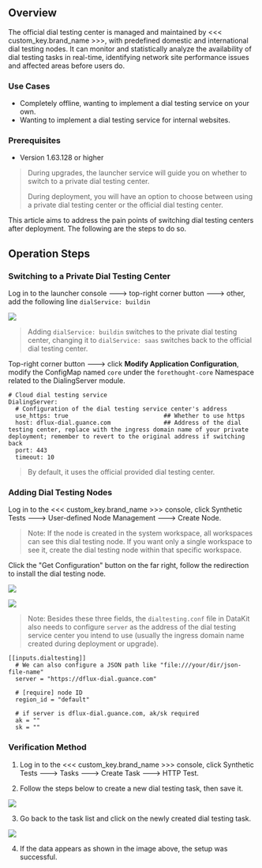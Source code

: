 ## Overview

The official dial testing center is managed and maintained by <<< custom_key.brand_name >>>, with predefined domestic and international dial testing nodes. It can monitor and statistically analyze the availability of dial testing tasks in real-time, identifying network site performance issues and affected areas before users do.

### Use Cases

- Completely offline, wanting to implement a dial testing service on your own.
- Wanting to implement a dial testing service for internal websites.

### Prerequisites

- Version 1.63.128 or higher

> During upgrades, the launcher service will guide you on whether to switch to a private dial testing center.
>
> During deployment, you will have an option to choose between using a private dial testing center or the official dial testing center.

This article aims to address the pain points of switching dial testing centers after deployment. The following are the steps to do so.

## Operation Steps

### Switching to a Private Dial Testing Center

Log in to the launcher console ---> top-right corner button ---> other, add the following line `dialService: buildin`

![](img/change-boce-center_1.png)

> Adding `dialService: buildin` switches to the private dial testing center, changing it to `dialService: saas` switches back to the official dial testing center.

Top-right corner button ---> click **Modify Application Configuration**, modify the ConfigMap named `core` under the `forethought-core` Namespace related to the DialingServer module.

```shell
# Cloud dial testing service
DialingServer:
  # Configuration of the dial testing service center's address
  use_https: true                           ## Whether to use https
  host: dflux-dial.guance.com               ## Address of the dial testing center, replace with the ingress domain name of your private deployment; remember to revert to the original address if switching back
  port: 443
  timeout: 10
```

> By default, it uses the official provided dial testing center.

### Adding Dial Testing Nodes

Log in to the <<< custom_key.brand_name >>> console, click Synthetic Tests ---> User-defined Node Management ---> Create Node.

> Note: If the node is created in the system workspace, all workspaces can see this dial testing node. If you want only a single workspace to see it, create the dial testing node within that specific workspace.

Click the "Get Configuration" button on the far right, follow the redirection to install the dial testing node.

![](img/change-boce-center_2.png)

![](img/change-boce-center_3.png)

> Note: Besides these three fields, the `dialtesting.conf` file in DataKit also needs to configure `server` as the address of the dial testing service center you intend to use (usually the ingress domain name created during deployment or upgrade).

```shell
[[inputs.dialtesting]]
  # We can also configure a JSON path like "file:///your/dir/json-file-name"
  server = "https://dflux-dial.guance.com"

  # [require] node ID
  region_id = "default"

  # if server is dflux-dial.guance.com, ak/sk required
  ak = ""
  sk = ""
```

### Verification Method

1. Log in to the <<< custom_key.brand_name >>> console, click Synthetic Tests ---> Tasks ---> Create Task ---> HTTP Test.

2. Follow the steps below to create a new dial testing task, then save it.

![](img/change-boce-center_4.png)

3. Go back to the task list and click on the newly created dial testing task.

![](img/change-boce-center_5.png)

4. If the data appears as shown in the image above, the setup was successful.